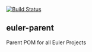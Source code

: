 [![Build Status](https://ci.eulerproject.io/job/euler-parent-latest/badge/icon)](https://ci.eulerproject.io/job/euler-parent-latest)

## euler-parent
Parent POM for all Euler Projects
